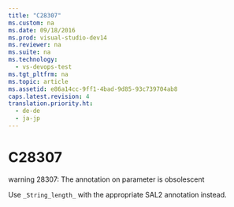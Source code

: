 ```yaml
---
title: "C28307"
ms.custom: na
ms.date: 09/18/2016
ms.prod: visual-studio-dev14
ms.reviewer: na
ms.suite: na
ms.technology: 
  - vs-devops-test
ms.tgt_pltfrm: na
ms.topic: article
ms.assetid: e86a14cc-9ff1-4bad-9d85-93c739704ab8
caps.latest.revision: 4
translation.priority.ht: 
  - de-de
  - ja-jp
---
```

# C28307
warning 28307: The annotation on parameter is obsolescent  
  
 Use `_String_length_` with the appropriate SAL2 annotation instead.